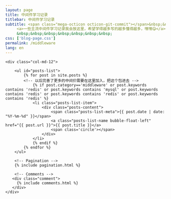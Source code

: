 ```yaml
---
layout: page
title: 中间件学习记录
titlebar: 中间件学习记录
subtitle: <span class="mega-octicon octicon-git-commit"></span>&nbsp;&nbsp;
     <a>一些主流中间件学习记录我会放这里，希望学得越多写的越多懂得越多，嘿嘿😋</a><br/>
     &nbsp;&nbsp;&nbsp;&nbsp;&nbsp;&nbsp;&nbsp;
css: ['blog-page.css']
permalink: /middleware
lang: en
---
```


<div class="row">

    <div class="col-md-12">

        <ul id="posts-list">
            {% for post in site.posts %}
            <!-- 以后完善了更多的中间价需要在这里加入，把这个包进去 -->
                {% if post.category=='middleware' or post.keywords contains 'redis' or post.keywords contains 'mysql' or post.keywords contains 'redis' or post.keywords contains 'redis' or post.keywords contains 'redis' %}
                <li class="posts-list-item">
                    <div class="posts-content">
                        <span class="posts-list-meta">{{ post.date | date: "%Y-%m-%d" }}</span>
                        <a class="posts-list-name bubble-float-left" href="{{ post.url }}">{{ post.title }}</a>
                        <span class='circle'></span>
                    </div>
                </li>
                {% endif %}
            {% endfor %}
        </ul> 

        <!-- Pagination -->
        {% include pagination.html %}

        <!-- Comments -->
       <div class="comment">
         {% include comments.html %}
       </div>
    </div>

</div>
<script>
    $(document).ready(function(){

        // Enable bootstrap tooltip
        $("body").tooltip({ selector: '[data-toggle=tooltip]' });

    });
</script>
